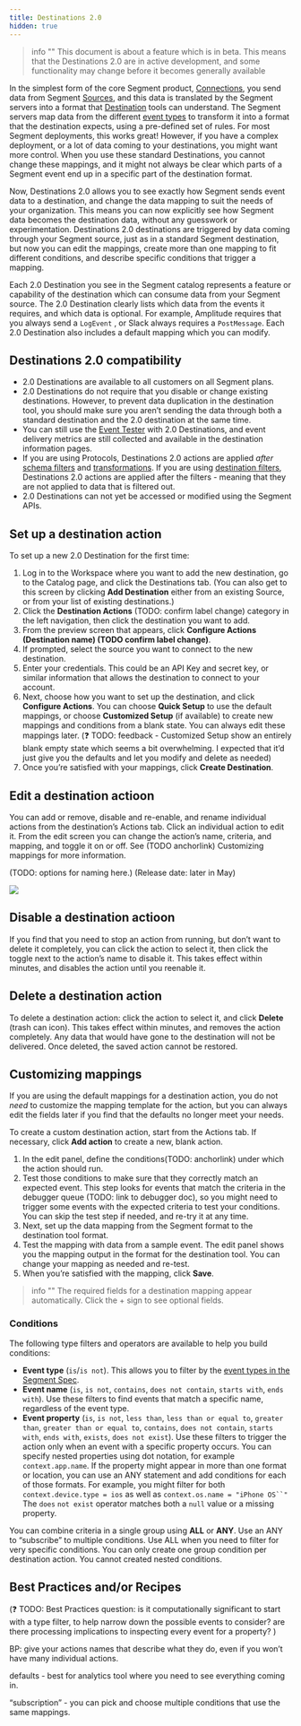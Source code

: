 ```yaml
---
title: Destinations 2.0
hidden: true
---
```


> info ""
> This document is about a feature which is in beta. This means that the Destinations 2.0 are in active development, and some functionality may change before it becomes generally available
<!-- TODO check that this is the rigth beta warning -->

In the simplest form of the core Segment product, [Connections](/docs/connections/), you send data from Segment [Sources](/docs/connections/sources/), and this data is translated by the Segment servers into a format that [Destination](/docs/connections/destiantions/) tools can understand. The Segment servers map data from the different [event types](/docs/connections/spec/) to transform it into a format that the destination expects, using a pre-defined set of rules. For most Segment deployments, this works great! However, if you have a complex deployment, or a lot of data coming to your destinations, you might want more control. When you use these standard Destinations, you cannot change these mappings, and it might not always be clear which parts of a Segment event end up in a specific part of the destination format.

Now, Destinations 2.0 allows you to see exactly how Segment sends event data to a destination, and change the data mapping to suit the needs of your organization. This means you can now explicitly see how Segment data becomes the destination data, without any guesswork or experimentation. Destinations 2.0 destinations are triggered by data coming through your Segment source, just as in a standard Segment destination, but now you can edit the mappings, create more than one mapping to fit different conditions, and describe specific conditions that trigger a mapping.

<!-- TODO - clarify these examples? these don’t make sense as I transcribed them) -->
Each 2.0 Destination you see in the Segment catalog represents a feature or capability of the destination which can consume data from your Segment source. The 2.0 Destination clearly lists which data from the events it requires, and which data is optional. For example, Amplitude requires that you always send a  `LogEvent` , or Slack always requires a `PostMessage`.  Each 2.0 Destination also includes a default mapping which you can modify.



## Destinations 2.0 compatibility

- 2.0 Destinations are available to all customers on all Segment plans.
- 2.0 Destinations do not require that you disable or change existing destinations. However, to prevent data duplication in the destination tool, you should make sure you aren’t sending the data through both a standard destination and the 2.0 destination at the same time.
- You can still use the [Event Tester](/docs/connections/test-connections) with 2.0 Destinations, and event delivery metrics are still collected and available in the destination information pages.
- If you are using Protocols, Destinations 2.0 actions are applied *after* [schema filters](/docs/protocols/enforce/schema-configuration/) and [transformations](/docs/protocols/transform/). If you are using [destination filters](/docs/connections/destinations/destination-filters/), Destinations 2.0 actions are applied after the filters - meaning that they are not applied to data that is filtered out.
- 2.0 Destinations can not yet be accessed or modified using the Segment APIs.



## Set up a destination action

To set up a new 2.0 Destination for the first time:

1. Log in to the Workspace where you want to add the new destination, go to the Catalog page, and click the Destinations tab. (You can also get to this screen by clicking **Add Destination**  either from an existing Source, or from your list of existing destinations.)
2. Click the **Destination Actions** (TODO: confirm label change) category in the left navigation, then click the destination you want to add.
3. From the preview screen that appears, click **Configure Actions (Destination name) (TODO confirm label change)**.
4. If prompted, select the source you want to connect to the new destination.
5. Enter your credentials. This could be an API Key and secret key, or similar information that allows the destination to connect to your account.
6. Next, choose how you want to set up the destination, and click **Configure Actions**.
    You can choose **Quick Setup** to use the default mappings, or choose **Customized Setup**
    (if available) to create new mappings and conditions from a blank state. You can always edit these mappings later.
    (❓ TODO: feedback - Customized Setup show an entirely blank empty state which seems a bit overwhelming. I expected that it’d just give you the defaults and let you modify and delete as needed)
7. Once you’re satisfied with your mappings, click **Create Destination**.


## Edit a destination actioon
You can add or remove, disable and re-enable, and rename individual actions from the destination’s Actions tab. Click an individual action to edit it.
From the edit screen you can change the action’s name, criteria, and mapping, and toggle it on or off. See (TODO anchorlink) Customizing mappings for more information.

(TODO: options for naming here.)
(Release date: later in May)


![](https://paper-attachments.dropbox.com/s_8E93E0FF186713D3D7C52187FAB459E84121081D44FF455EC700F3114DEAE134_1619138115656_image.png)


## Disable a destination actioon
If you find that you need to stop an action from running, but don’t want to delete it completely, you can click the action to select it, then click the toggle next to the action’s name to disable it. This takes effect within minutes, and disables the action until you reenable it.

## Delete a destination action
To delete a destination action: click the action to select it, and click **Delete** (trash can icon). This takes effect within minutes, and removes the action completely. Any data that would have gone to the destination will not be delivered. Once deleted, the saved action cannot be restored.


## Customizing mappings

If you are using the default mappings for a destination action, you do not *need* to customize the mapping template for the action, but you can always edit the fields later if you find that the defaults no longer meet your needs.

To create a custom destination action, start from the Actions tab.
If necessary, click **Add action** to create a new, blank action.


1. In the edit panel, define the conditions(TODO: anchorlink) under which the action should run.
2. Test those conditions to make sure that they correctly match an expected event.
    This step looks for events that match the criteria in the debugger queue (TODO: link to debugger doc), so you might need to trigger some events with the expected criteria to test your conditions. You can skip the test step if needed, and re-try it at any time.
3. Next, set up the data mapping from the Segment format to the destination tool format.
4. Test the mapping with data from a sample event.
    The edit panel shows you the mapping output in the format for the destination tool. You can change your mapping as needed and re-test.
5. When you’re satisfied with the mapping, click **Save**.


> info ""
> The required fields for a destination mapping appear automatically. Click the + sign to see optional fields.

### Conditions
The following type filters and operators are available to help you build conditions:

- **Event type** (`is`/`is not`). This allows you to filter by the [event types in the Segment Spec](https://segment.com/docs/connections/spec).
- **Event name** (`is`, `is not`, `contains`, `does not contain`, `starts with`, `ends with`). Use these filters to find events that match a specific name, regardless of the event type.
- **Event property** (`is`, `is not`, `less than`, `less than or equal to`, `greater than`, `greater than or equal to`, `contains`,  `does not contain`, `starts with`, `ends with`, `exists`, `does not exist`).  Use these filters to trigger the action only when an event with a specific property occurs.  You can specify nested properties using dot notation, for example `context.app.name`. If the property might appear in more than one format or location, you can use an ANY statement and add conditions for each of those formats. For example, you might filter for both `context.device.type = ios`  as well as `context.os.name = "iPhone OS``"`
    The `does` `not exist` operator matches both a `null` value or a missing property.

You can combine criteria in a single group using **ALL** or **ANY**.  Use an ANY to “subscribe” to multiple conditions. Use ALL when you need to filter for very specific conditions. You can only create one group condition per destination action. You cannot created nested conditions.




## Best Practices and/or Recipes

(❓ TODO: Best Practices question: is it computationally significant to start with a type filter, to help narrow down the possible events to consider? are there processing implications to inspecting every event for a property? )

BP: give your actions names that describe what they do, even if you won’t have many individual actions.

defaults - best for analytics tool where you need to see everything coming in.

“subscription” - you can pick and choose multiple conditions that use the same mappings.
